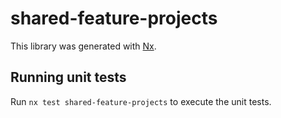 # shared-feature-projects

This library was generated with [Nx](https://nx.dev).

## Running unit tests

Run `nx test shared-feature-projects` to execute the unit tests.
